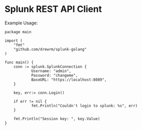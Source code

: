 # Splunk REST API Client

Example Usage:

    package main

    import (
        "fmt"
        "github.com/drewrm/splunk-golang"
    )

    func main() {
        conn := splunk.SplunkConnection {
                Username: "admin",
                Password: "changeme",
                BaseURL: "https://localhost:8089",
        }

        key, err:= conn.Login()

        if err != nil {
                fmt.Println("Couldn't login to splunk: %s", err)
        }

        fmt.Println("Session key: ", key.Value)
    }
